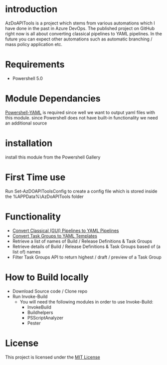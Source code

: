 # introduction

AzDoAPITools is a project which stems from various automations which I have done in the past in Azure DevOps. The published project on GitHub right now is all about converting classical pipelines to YAML pipelines. In the future you can expect other automations such as automatic branching / mass policy application etc. 

# Requirements

- Powershell 5.0

# Module Dependancies

[Powershell-YAML](https://www.powershellgallery.com/packages/powershell-yaml) is required since well we want to output yaml files with this module. since Powershell does not have built-in functionality we need an additional source

# installation

install this module from the Powershell Gallery

# First Time use

Run Set-AzDOAPIToolsConfig to create a config file which is stored inside the %APPData%\AzDoAPITools folder

# Functionality

- [Convert Classical (GUI) Pipelines to YAML Pipelines](/docs/classic-to-yaml-conversion.md)
- [Convert Task Groups to YAML Templates](/docs/classic-to-yaml-conversion.md)
- Retrieve a list of names of Build / Release Definitions & Task Groups
- Retrieve details of Build / Release Definitions & Task Groups based of (a list of) names
- Filter Task Groups API to return highest / draft / preview of a Task Group

# How to Build locally

- Download Source code / Clone repo
- Run Invoke-Build 
  - You will need the following modules in order to use Invoke-Build:
    - InvokeBuild
    - Buildhelpers
    - PSScriptAnalyzer
    - Pester

# License

This project is licensed under the [MIT License](https://github.com/tsteenbakkers/AzDoAPITools/blob/master/LICENSE.md)